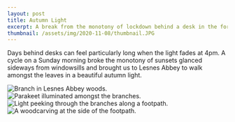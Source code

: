 ```yaml
---
layout: post
title: Autumn Light
excerpt: A break from the monotony of lockdown behind a desk in the form of a morning trip to Lesnes Abbey in South-East London.
thumbnail: /assets/img/2020-11-08/thumbnail.JPG
---
```

Days behind desks can feel particularly long when the light fades at 4pm.  A cycle on a Sunday morning broke the monotony of sunsets glanced sideways from windowsills and brought us to Lesnes Abbey to walk amongst the leaves in a beautiful autumn light.

<div class="uk-grid uk-child-width-1-2 uk-grid-small" uk-grid="masonry: true">
  <div>
    <img src="/assets/img/2020-11-08/branch.jpg" alt="Branch in Lesnes Abbey woods." />
  </div>
  <div>
    <img src="/assets/img/2020-11-08/parakeet.jpg" alt="Parakeet illuminated amongst the branches." />
  </div>
  <div>
    <img src="/assets/img/2020-11-08/tunnel.jpg" alt="Light peeking through the branches along a footpath." />
  </div>
  <div>
    <img src="/assets/img/2020-11-08/woodcarving.jpg" alt="A woodcarving at the side of the footpath." />
  </div>
</div>
